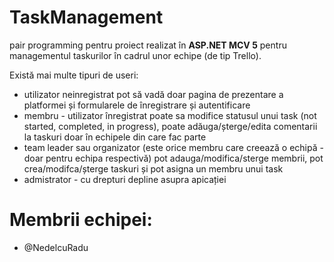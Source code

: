 # TaskManagement
pair programming pentru proiect realizat în **ASP.NET MCV 5** pentru managementul taskurilor în cadrul unor echipe (de tip Trello).

Există mai multe tipuri de useri: 
- utilizator neinregistrat pot să vadă doar pagina de prezentare a platformei și   formularele de înregistrare și autentificare
- membru - utilizator înregistrat poate sa modifice statusul unui task (not started, completed, in progress), poate adăuga/șterge/edita comentarii la taskuri doar în echipele din care fac parte
- team leader sau organizator (este orice membru care creează o echipă - doar     pentru echipa respectivă) pot adauga/modifica/sterge membrii, pot crea/modifca/șterge taskuri și pot asigna un membru unui task
- admistrator - cu drepturi depline asupra apicației


# Membrii echipei:
* @NedelcuRadu
